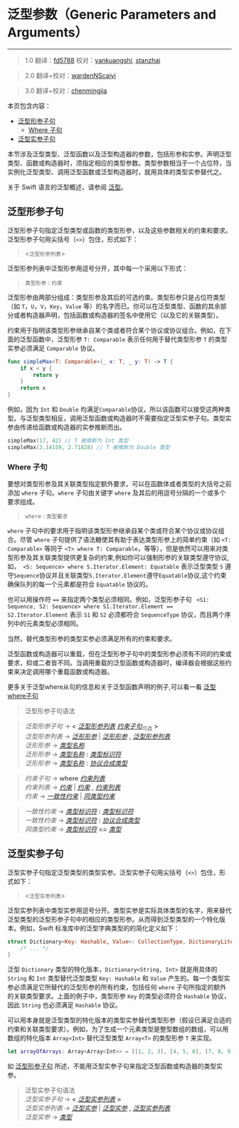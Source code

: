 # 泛型参数（Generic Parameters and Arguments）
---------

> 1.0
> 翻译：[fd5788](https://github.com/fd5788)
> 校对：[yankuangshi](https://github.com/yankuangshi), [stanzhai](https://github.com/stanzhai)

> 2.0
> 翻译+校对：[wardenNScaiyi](https:github.com/wardenNScaiyi)

> 3.0
> 翻译+校对：[chenmingjia](https:github.com/chenmingjia)

本页包含内容：

- [泛型形参子句](#generic_parameter)
    - [Where 子句](#where_clauses)
- [泛型实参子句](#generic_argument)

本节涉及泛型类型、泛型函数以及泛型构造器的参数，包括形参和实参。声明泛型类型、函数或构造器时，须指定相应的类型参数。类型参数相当于一个占位符，当实例化泛型类型、调用泛型函数或泛型构造器时，就用具体的类型实参替代之。

关于 Swift 语言的泛型概述，请参阅 [泛型](../chapter2/23_Generics.md)。

<a name="generic_parameter"></a>
## 泛型形参子句

泛型形参子句指定泛型类型或函数的类型形参，以及这些参数相关的约束和要求。泛型形参子句用尖括号（`<>`）包住，形式如下：

> <`泛型形参列表`>  

泛型形参列表中泛型形参用逗号分开，其中每一个采用以下形式：

> `类型形参` : `约束`

泛型形参由两部分组成：类型形参及其后的可选约束。类型形参只是占位符类型（如 `T`，`U`，`V`，`Key`，`Value` 等）的名字而已。你可以在泛型类型、函数的其余部分或者构造器声明，包括函数或构造器的签名中使用它（以及它的关联类型）。

约束用于指明该类型形参继承自某个类或者符合某个协议或协议组合。例如，在下面的泛型函数中，泛型形参 `T: Comparable` 表示任何用于替代类型形参 `T` 的类型实参必须满足 `Comparable` 协议。


```swift
func simpleMax<T: Comparable>(_ x: T, _ y: T) -> T {
    if x < y {
        return y
    }
    return x
}
```

例如，因为 `Int` 和 `Double` 均满足`Comparable`协议，所以该函数可以接受这两种类型。与泛型类型相反，调用泛型函数或构造器时不需要指定泛型实参子句。类型实参由传递给函数或构造器的实参推断而出。

```swift
simpleMax(17, 42) // T 被推断为 Int 类型
simpleMax(3.14159, 2.71828) // T 被推断为 Double 类型
```

<a name="where_clauses"></a>
### Where 子句

要想对类型形参及其关联类型指定额外要求，可以在函数体或者类型的大括号之前添加 `where` 子句。`where` 子句由关键字 `where` 及其后的用逗号分隔的一个或多个要求组成。

> `where` : `类型要求`

`where` 子句中的要求用于指明该类型形参继承自某个类或符合某个协议或协议组合。尽管 `where` 子句提供了语法糖使其有助于表达类型形参上的简单约束（如 `<T: Comparable>` 等同于 `<T> where T: Comparable`，等等），但是依然可以用来对类型形参及其关联类型提供更复杂的约束,例如你可以强制形参的关联类型遵守协议,如，` <S: Sequence> where S.Iterator.Element: Equatable` 表示泛型类型 `S` 遵守`Sequence`协议并且关联类型`S.Iterator.Element`遵守`Equatable`协议,这个约束确保队列的每一个元素都是符合 `Equatable` 协议的。

也可以用操作符 `==` 来指定两个类型必须相同。例如，泛型形参子句 ` <S1: Sequence, S2: Sequence> where S1.Iterator.Element == S2.Iterator.Element` 表示 `S1` 和 `S2` 必须都符合 `SequenceType` 协议，而且两个序列中的元素类型必须相同。

当然，替代类型形参的类型实参必须满足所有的约束和要求。

泛型函数或构造器可以重载，但在泛型形参子句中的类型形参必须有不同的约束或要求，抑或二者皆不同。当调用重载的泛型函数或构造器时，编译器会根据这些约束来决定调用哪个重载函数或构造器。

更多关于泛型where从句的信息和关于泛型函数声明的例子,可以看一看 [泛型where子句](https://github.com/numbbbbb/the-swift-programming-language-in-chinese/blob/gh-pages/source/chapter2/23_Generics.md#where_clauses)

> 泛型形参子句语法  

<a name="generic-parameter-clause"></a>
> *泛型形参子句* → **<** [*泛型形参列表*](#generic-parameter-list) [*约束子句*](#requirement-clause)<sub>可选</sub> **>**  
<a name="generic-parameter-list"></a>
> *泛型形参列表* → [*泛形形参*](#generic-parameter) | [*泛形形参*](#generic-parameter) **,** [*泛型形参列表*](#generic-parameter-list)  
<a name="generic-parameter"></a>
> *泛形形参* → [*类型名称*](03_Types.html#type-name)  
> *泛形形参* → [*类型名称*](03_Types.html#type-name) **:** [*类型标识符*](03_Types.html#type-identifier)  
> *泛形形参* → [*类型名称*](03_Types.html#type-name) **:** [*协议合成类型*](03_Types.html#protocol-composition-type)  

<a name="requirement-clause"></a>
> *约束子句* → **where** [*约束列表*](#requirement-list)  
<a name="requirement-list"></a>
> *约束列表* → [*约束*](#requirement) | [*约束*](#requirement) **,** [*约束列表*](#requirement-list)  
<a name="requirement"></a>
> *约束* → [*一致性约束*](#conformance-requirement) | [*同类型约束*](#same-type-requirement)  

<a name="conformance-requirement"></a>
> *一致性约束* → [*类型标识符*](03_Types.html#type-identifier) **:** [*类型标识符*](03_Types.html#type-identifier)  
> *一致性约束* → [*类型标识符*](03_Types.html#type-identifier) **:** [*协议合成类型*](03_Types.html#protocol-composition-type)  
<a name="same-type-requirement"></a>
> *同类型约束* → [*类型标识符*](03_Types.html#type-identifier) **==** [*类型*](03_Types.html#type)  


<a name="generic_argument"></a>
## 泛型实参子句

泛型实参子句指定泛型类型的类型实参。泛型实参子句用尖括号（`<>`）包住，形式如下：

> <`泛型实参列表`>

泛型实参列表中类型实参用逗号分开。类型实参是实际具体类型的名字，用来替代泛型类型的泛型形参子句中的相应的类型形参。从而得到泛型类型的一个特化版本。例如，Swift 标准库中的泛型字典类型的的简化定义如下：

```swift
struct Dictionary<Key: Hashable, Value>: CollectionType, DictionaryLiteralConvertible {
    /* ... */
}
```

泛型 `Dictionary` 类型的特化版本，`Dictionary<String, Int>` 就是用具体的 `String` 和 `Int` 类型替代泛型类型 `Key: Hashable` 和 `Value` 产生的。每一个类型实参必须满足它所替代的泛型形参的所有约束，包括任何 `where` 子句所指定的额外的关联类型要求。上面的例子中，类型形参 `Key` 的类型必须符合 `Hashable` 协议，因此 `String` 也必须满足 `Hashable` 协议。

可以用本身就是泛型类型的特化版本的类型实参替代类型形参（假设已满足合适的约束和关联类型要求）。例如，为了生成一个元素类型是整型数组的数组，可以用数组的特化版本 `Array<Int>` 替代泛型类型 `Array<T>` 的类型形参 `T` 来实现。

```swift
let arrayOfArrays: Array<Array<Int>> = [[1, 2, 3], [4, 5, 6], [7, 8, 9]]
```

如 [泛型形参子句](#generic_parameter) 所述，不能用泛型实参子句来指定泛型函数或构造器的类型实参。

> 泛型实参子句语法  
<a name="generic-argument-clause"></a>
> *泛型实参子句* → **<** [*泛型实参列表*](#generic-argument-list) **>**  
<a name="generic-argument-list"></a>
> *泛型实参列表* → [*泛型实参*](#generic-argument) | [*泛型实参*](#generic-argument) **,** [*泛型实参列表*](#generic-argument-list)  
<a name="generic-argument"></a>
> *泛型实参* → [*类型*](03_Types.html#type)  
